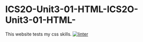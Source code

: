 # ICS2O-Unit3-01-HTML-ICS2O-Unit3-01-HTML-
This website tests my css skills.
[![linter](https://github.com/3verett/ICS2O-Unit3-01-HTML-ICS2O-Unit3-01-HTML-/workflows/linter/badge.svg)](https://github.com/marketplace/actions/super-linter)
